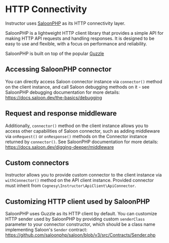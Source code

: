 # HTTP Connectivity

Instructor uses [SaloonPHP](https://saloon.dev) as its HTTP connectivity layer.

SaloonPHP is a lightweight HTTP client library that provides a simple API for
making HTTP API requests and handling responses. It is designed to be easy to use
and flexible, with a focus on performance and reliability.

SaloonPHP is built on top of the popular [Guzzle](https://docs.guzzlephp.org/)


## Accessing SaloonPHP connector

You can directly access Saloon connector instance via `connector()` method
on the client instance, and call Saloon debugging methods on it - see SaloonPHP
debugging documentation for more details:
https://docs.saloon.dev/the-basics/debugging


## Request and response middleware

Additionally, `connector()` method on the client instance allows you to access
other capabilities of Saloon connector, such as adding middleware via `onRequest()`
or `onResponse()` methods on the Connector instance returned by `connector()`.
See SaloonPHP documentation for more details:
https://docs.saloon.dev/digging-deeper/middleware


## Custom connectors

Instructor allows you to provide custom connector to the client instance via
`withConnector()` method on the API client instance. Provided connector must
inherit from `Cognesy\Instructor\ApiClient\ApiConnector`.


## Customizing HTTP client used by SaloonPHP

SaloonPHP uses Guzzle as its HTTP client by default. You can customize HTTP
sender used by SaloonPHP by providing custom `senderClass` parameter to your connector
constructor, which should be a class name implementing Saloon's `Sender` contract:
https://github.com/saloonphp/saloon/blob/v3/src/Contracts/Sender.php
